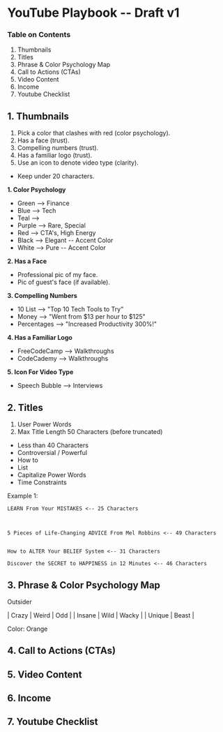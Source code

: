 # YouTube Playbook -- Draft v1
### Table on Contents

1. Thumbnails
1. Titles
1. Phrase & Color Psychology Map
1. Call to Actions (CTAs)
1. Video Content
1. Income
1. Youtube Checklist

## 1. Thumbnails

1. Pick a color that clashes with red (color psychology).
1. Has a face (trust).
1. Compelling numbers (trust).
1. Has a familiar logo (trust).
1. Use an icon to denote video type (clarity).

+ Keep under 20 characters.

**1. Color Psychology**<br>
+ Green --> Finance
+ Blue --> Tech
+ Teal -->
+ Purple --> Rare, Special
+ Red --> CTA's, High Energy
+ Black --> Elegant -- Accent Color
+ White --> Pure -- Accent Color

**2. Has a Face**
+ Professional pic of my face.
+ Pic of guest's face (if available).

**3. Compelling Numbers**
+ 10 List --> "Top 10 Tech Tools to Try"
+ Money --> "Went from $13 per hour to $125"
+ Percentages --> "Increased Productivity 300%!"

**4. Has a Familiar Logo**
+ FreeCodeCamp --> Walkthroughs
+ CodeCademy --> Walkthroughs

**5. Icon For Video Type**
+ Speech Bubble --> Interviews

## 2. Titles

1. User Power Words
2. Max Title Length 50 Characters (before truncated)

+ Less than 40 Characters
+ Controversial / Powerful
+ How to
+ List
+ Capitalize Power Words
+ Time Constraints

Example 1:

```
LEARN From Your MISTAKES <-- 25 Characters


```

```

5 Pieces of Life-Changing ADVICE From Mel Robbins <-- 49 Characters

```

```

How to ALTER Your BELIEF System <-- 31 Characters

```

```
Discover the SECRET to HAPPINESS in 12 Minutes <-- 46 Characters

```

## 3. Phrase & Color Psychology Map

Outsider

| Crazy | Weird | Odd |
| Insane | Wild | Wacky |
| Unique | Beast |

Color: Orange

## 4. Call to Actions (CTAs)
## 5. Video Content
## 6. Income
## 7. Youtube Checklist